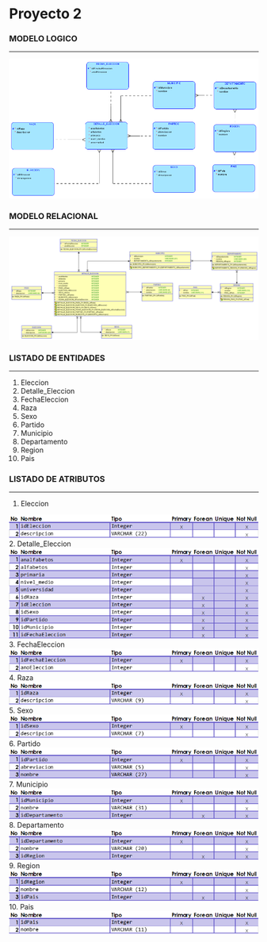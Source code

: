 # Proyecto 2


### MODELO LOGICO
---
<img src="src/ModeloLogico.png">

### MODELO RELACIONAL
---
<img src="src/ModeloRelacional.png">

### LISTADO DE ENTIDADES
---
1. Eleccion
2. Detalle_Eleccion
3. FechaEleccion
4. Raza
5. Sexo
6. Partido
7. Municipio
8. Departamento
9. Region
10. Pais

### LISTADO DE ATRIBUTOS
---
1. Eleccion
<img src="src/ELECCION.png">
2. Detalle_Eleccion
<img src="src/DETALLE.png">
3. FechaEleccion
<img src="src/FECHA.png">
4. Raza
<img src="src/RAZA.png">
5. Sexo
<img src="src/SEXO.png">
6. Partido
<img src="src/PARTIDO.png">
7. Municipio
<img src="src/MUNICIPIO.png">
8. Departamento
<img src="src/DEPARTAMENTO.png">
9. Region
<img src="src/REGION.png">
10. Pais
<img src="src/PAIS.png">
